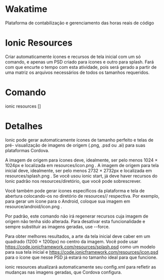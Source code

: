 # Wakatime
Plataforma de contabilização e gerenciamento das horas reais de código

# Ionic Resources
Criar automaticamente ícones e recursos de tela inicial com um só comando, e apenas um PSD criado para ícones e outro para splash. Fará com que encurte o tempo com esta atividade, pois será gerado a partir de uma matriz os arquivos necessários de todos os tamanhos requeridos.

# Comando
ionic resources [<platform>]

# Detalhes 
Ionic pode gerar automaticamente ícones de tamanho perfeito e telas de pré- visualização de imagens de origem (.png, .psd ou .ai) para suas plataformas Cordova.

A imagem de origem para ícones deve, idealmente, ser pelo menos 1024 × 1024px e localizada em resources/icon.png . A imagem de origem para tela inicial deve, idealmente, ser pelo menos 2732 × 2732px e localizada em resources/splash.png . Se você usou ionic start, já deve haver recursos do Ionic padrão nos resources/diretório, que você pode sobrescrever.

Você também pode gerar ícones específicos da plataforma e tela de abertura colocando-os no diretório de resources/<plataforma>/ respectiva. Por exemplo, para gerar um ícone para o Android, coloque sua imagem em resource/android/icon.png .

Por padrão, este comando não irá regenerar recursos cuja imagem de origem não tenha sido alterada. Para desativar esta funcionalidade e sempre substituir as imagens geradas, use --force.

Para obter melhores resultados, a arte da tela inicial deve caber em um quadrado (1200 × 1200px) no centro da imagem. Você pode usar https://code.ionicframework.com/resources/splash.psd como um modelo para sua tela inicial e https://code.ionicframework.com/resources/icon.psd para o ícone que nesse PSD já estará no tamanho ideal para que funcione.

ionic resources atualizará automaticamente seu config.xml para refletir as mudanças nas imagens geradas, que Cordova configura.
